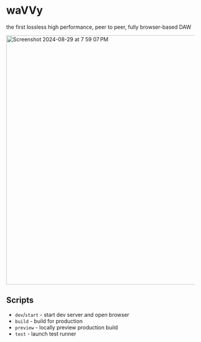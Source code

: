 # waVVy
the first lossless high performance, peer to peer, fully browser-based DAW

<img width="667" alt="Screenshot 2024-08-29 at 7 59 07 PM" src="https://github.com/user-attachments/assets/3c0e2c24-8e82-4ffd-a84e-b867852f8207">

## Scripts

- `dev`/`start` - start dev server and open browser
- `build` - build for production
- `preview` - locally preview production build
- `test` - launch test runner

